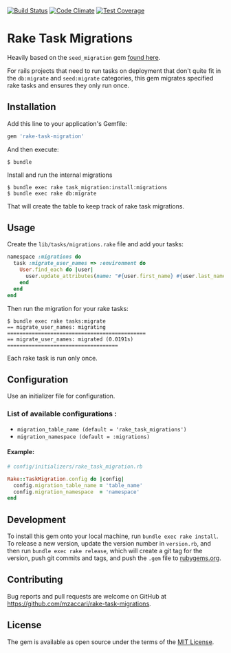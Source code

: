 [![Build Status](https://travis-ci.org/mzaccari/rake-task-migrations.svg?branch=master)](https://travis-ci.org/mzaccari/rake-task-migrations)
[![Code Climate](https://codeclimate.com/github/mzaccari/rake-task-migrations/badges/gpa.svg)](https://codeclimate.com/github/mzaccari/rake-task-migrations)
[![Test Coverage](https://codeclimate.com/github/mzaccari/rake-task-migrations/badges/coverage.svg)](https://codeclimate.com/github/mzaccari/rake-task-migrations/coverage)

# Rake Task Migrations

Heavily based on the `seed_migration` gem [found here](https://github.com/harrystech/seed_migration).

For rails projects that need to run tasks on deployment that don't quite fit in the `db:migrate` and `seed:migrate` categories, this gem migrates specified rake tasks and ensures they only run once.

## Installation

Add this line to your application's Gemfile:

```ruby
gem 'rake-task-migration'
```

And then execute:

    $ bundle

Install and run the internal migrations

    $ bundle exec rake task_migration:install:migrations
    $ bundle exec rake db:migrate

That will create the table to keep track of rake task migrations.

## Usage

Create the `lib/tasks/migrations.rake` file and add your tasks:

```ruby
namespace :migrations do
  task :migrate_user_names => :environment do
    User.find_each do |user|
      user.update_attributes(name: "#{user.first_name} #{user.last_name}")
    end
  end
end
```

Then run the migration for your rake tasks:

```
$ bundle exec rake tasks:migrate
== migrate_user_names: migrating =============================================
== migrate_user_names: migrated (0.0191s) ====================================
```

Each rake task is run only once.

## Configuration

Use an initializer file for configuration.

### List of available configurations :

- `migration_table_name (default = 'rake_task_migrations')`
- `migration_namespace (default = :migrations)`

#### Example:

```ruby
# config/initializers/rake_task_migration.rb

Rake::TaskMigration.config do |config|
  config.migration_table_name = 'table_name'
  config.migration_namespace  = 'namespace'
end
```

## Development

To install this gem onto your local machine, run `bundle exec rake install`. To release a new version, update the version number in `version.rb`, and then run `bundle exec rake release`, which will create a git tag for the version, push git commits and tags, and push the `.gem` file to [rubygems.org](https://rubygems.org).

## Contributing

Bug reports and pull requests are welcome on GitHub at https://github.com/mzaccari/rake-task-migrations.

## License

The gem is available as open source under the terms of the [MIT License](http://opensource.org/licenses/MIT).

